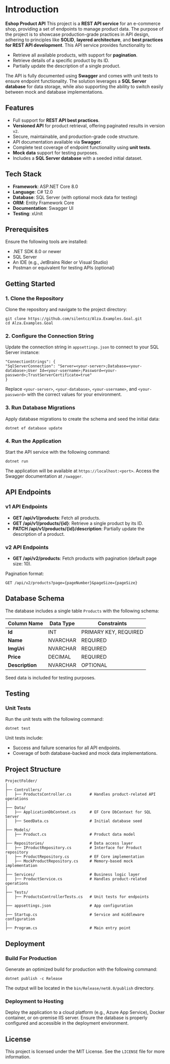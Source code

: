 # Introduction
**Eshop Product API**
This project is a **REST API service** for an e-commerce shop, providing a set of endpoints to manage product data. The purpose of the project is to showcase production-grade practices in API design, adhering to principles like **SOLID**, **layered architecture**, and **best practices for REST API development**.
This API service provides functionality to:
- Retrieve all available products, with support for **pagination**.
- Retrieve details of a specific product by its ID.
- Partially update the description of a single product.

The API is fully documented using **Swagger** and comes with unit tests to ensure endpoint functionality. The solution leverages a **SQL Server database** for data storage, while also supporting the ability to switch easily between mock and database implementations.

## Features
- Full support for **REST API best practices**.
- **Versioned API** for product retrieval, offering paginated results in version `v2`.
- Secure, maintainable, and production-grade code structure.
- API documentation available via **Swagger**.
- Complete test coverage of endpoint functionality using **unit tests**.
- **Mock data** support for testing purposes.
- Includes a **SQL Server database** with a seeded initial dataset.

## Tech Stack
- **Framework**: ASP.NET Core 8.0
- **Language**: C# 12.0
- **Database**: SQL Server (with optional mock data for testing)
- **ORM**: Entity Framework Core
- **Documentation**: Swagger UI
- **Testing**: xUnit

## Prerequisites
Ensure the following tools are installed:
- .NET SDK 8.0 or newer
- SQL Server
- An IDE (e.g., JetBrains Rider or Visual Studio)
- Postman or equivalent for testing APIs (optional)

## Getting Started
### 1. Clone the Repository
Clone the repository and navigate to the project directory:

```
git clone https://github.com/silentcz/Alza.Examples.Goal.git
cd Alza.Examples.Goal
```

### 2. Configure the Connection String
Update the connection string in `appsettings.json` to connect to your SQL Server instance:

```
"ConnectionStrings": {
"SqlServerConnection": "Server=<your-server>;Database=<your-database>;User Id=<your-username>;Password=<your-password>;TrustServerCertificate=true"
}
```
Replace `<your-server>`, `<your-database>`, `<your-username>`, and `<your-password>` with the correct values for your environment.

### 3. Run Database Migrations
Apply database migrations to create the schema and seed the initial data:
```
dotnet ef database update
```
### 4. Run the Application
Start the API service with the following command:
```
dotnet run
```
The application will be available at `https://localhost:<port>`. Access the Swagger documentation at `/swagger`.

## API Endpoints
### v1 API Endpoints
- **GET /api/v1/products**: Fetch all products.
- **GET /api/v1/products/{id}**: Retrieve a single product by its ID.
- **PATCH /api/v1/products/{id}/description**: Partially update the description of a product.

### v2 API Endpoints
- **GET /api/v2/products**: Fetch products with pagination (default page size: 10).

Pagination format:
```
GET /api/v2/products?page={pageNumber}&pageSize={pageSize}
```
## Database Schema
The database includes a single table `Products` with the following schema:

| Column Name | Data Type | Constraints |
| --- | --- | --- |
| **Id** | INT | PRIMARY KEY, REQUIRED |
| **Name** | NVARCHAR | REQUIRED |
| **ImgUri** | NVARCHAR | REQUIRED |
| **Price** | DECIMAL | REQUIRED |
| **Description** | NVARCHAR | OPTIONAL |
Seed data is included for testing purposes.

## Testing
### Unit Tests
Run the unit tests with the following command:
```
dotnet test
```
Unit tests include:
- Success and failure scenarios for all API endpoints.
- Coverage of both database-backed and mock data implementations.

## Project Structure
```
ProjectFolder/
│
├── Controllers/
│   ├── ProductsController.cs        # Handles product-related API operations
│
├── Data/
│   ├── ApplicationDbContext.cs      # EF Core DbContext for SQL Server
│   ├── SeedData.cs                  # Initial database seed
│
├── Models/
│   ├── Product.cs                   # Product data model
│
├── Repositories/                    # Data access layer
│   ├── IProductRepository.cs        # Interface for Product repository
│   ├── ProductRepository.cs         # EF Core implementation
│   ├── MockProductRepository.cs     # Memory-based mock implementation
│
├── Services/                        # Business logic layer
│   ├── ProductService.cs            # Handles product-related operations
│
├── Tests/
│   ├── ProductsControllerTests.cs   # Unit tests for endpoints
│
├── appsettings.json                 # App configuration
│
├── Startup.cs                       # Service and middleware configuration
│
├── Program.cs                       # Main entry point
```
## Deployment
### Build For Production
Generate an optimized build for production with the following command:
```
dotnet publish -c Release
```
The output will be located in the `bin/Release/net8.0/publish` directory.
### Deployment to Hosting
Deploy the application to a cloud platform (e.g., Azure App Service), Docker container, or on-premise IIS server. Ensure the database is properly configured and accessible in the deployment environment.

## License
This project is licensed under the MIT License. See the `LICENSE` file for more information.
